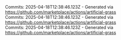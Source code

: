 Commits: 2025-04-18T12:38:46.123Z - Generated via https://github.com/marketplace/actions/artificial-grass
<br>
Commits: 2025-04-18T12:38:46.123Z - Generated via https://github.com/marketplace/actions/artificial-grass
<br>
Commits: 2025-04-18T12:38:46.123Z - Generated via https://github.com/marketplace/actions/artificial-grass
<br>

